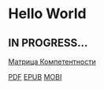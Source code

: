 # Hello World

## IN PROGRESS...

[Матрица Компетентности](https://swchck.github.io/gitbook/en/content/assets/matrix/matrix.html)

[PDF](https://swchck.github.io/gitbook/IDDQD_en.pdf)
[EPUB](https://swchck.github.io/gitbook/IDDQD_en.epub)
[MOBI](https://swchck.github.io/gitbook/IDDQD_en.mobi)

